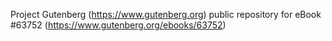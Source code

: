 Project Gutenberg (https://www.gutenberg.org) public repository for
eBook #63752 (https://www.gutenberg.org/ebooks/63752)

